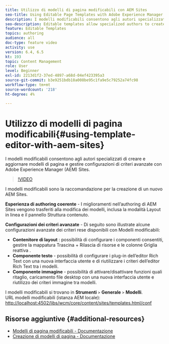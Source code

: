 ```yaml
---
title: Utilizzo di modelli di pagina modificabili con AEM Sites
seo-title: Using Editable Page Templates with Adobe Experience Manager Sites
description: I modelli modificabili consentono agli autori specializzati di creare e aggiornare modelli di pagina e gestire configurazioni di criteri avanzate con AEM Sites.
seo-description: Editable templates allow specialized authors to create and update page templates and manage advanced policy configurations with Adobe Experience Manager Sites.
feature: Editable Templates
topics: authoring
audience: all
doc-type: feature video
activity: use
version: 6.4, 6.5
kt: 193
topic: Content Management
role: User
level: Beginner
exl-id: 2213d1f2-37ed-4897-a68d-04ef423395a3
source-git-commit: b3e9251bdb18a008be95c1fa9e5c79252a74fc98
workflow-type: tm+mt
source-wordcount: '218'
ht-degree: 4%

---
```


# Utilizzo di modelli di pagina modificabili{#using-template-editor-with-aem-sites}

I modelli modificabili consentono agli autori specializzati di creare e aggiornare modelli di pagina e gestire configurazioni di criteri avanzate con Adobe Experience Manager (AEM) Sites.

>[!VIDEO](https://video.tv.adobe.com/v/326784?quality=12&learn=on)

I modelli modificabili sono la raccomandazione per la creazione di un nuovo AEM Sites.

**Esperienza di authoring coerente** - I miglioramenti nell’authoring di AEM Sites vengono trasferiti alla modifica dei modelli, inclusa la modalità Layout in linea e il pannello Struttura contenuto.

**Configurazioni dei criteri avanzate** - Di seguito sono illustrate alcune configurazioni avanzate dei criteri rese disponibili con Modelli modificabili:

* **Contenitore di layout** : possibilità di configurare i componenti consentiti, gestire la mappatura Trascina + Rilascia di risorse e le colonne Griglia reattiva .
* **Componente testo** - possibilità di configurare i plug-in dell’editor Rich Text con una nuova interfaccia utente e di riutilizzare i criteri dell’editor Rich Text tra i modelli.
* **Componente immagine** - possibilità di attivare/disattivare funzioni quali ritaglio, caricamento file desktop con una nuova interfaccia utente e riutilizzo dei criteri immagine tra modelli.

I modelli modificabili si trovano in **Strumenti** `>` **Generale** `>` **Modelli**.\
URL modelli modificabili (istanza AEM locale): [http://localhost:4502/libs/wcm/core/content/sites/templates.html/conf](http://localhost:4502/libs/wcm/core/content/sites/templates.html/conf)

## Risorse aggiuntive {#additional-resources}

* [Modelli di pagina modificabili - Documentazione](https://experienceleague.adobe.com/docs/experience-manager-65/developing/platform/templates/page-templates-editable.html?lang=it)
* [Creazione di modelli di pagina - Documentazione](https://experienceleague.adobe.com/docs/experience-manager-65/authoring/siteandpage/templates.html)
